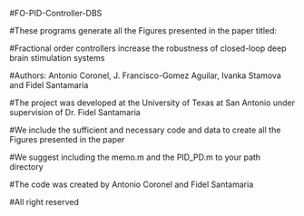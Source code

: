 #FO-PID-Controller-DBS 

#These programs generate all the Figures presented in the paper titled:  

#Fractional order controllers increase the robustness of closed-loop deep brain stimulation systems 

#Authors: Antonio Coronel, J. Francisco-Gomez Aguilar, Ivanka Stamova and Fidel Santamaria 

#The project was developed at the University of Texas at San Antonio under supervision of Dr. Fidel Santamaria 

#We include the sufficient and necessary code and data to create all the Figures presented in the paper

#We suggest including the memo.m and the PID_PD.m to your path directory 

#The code was created by Antonio Coronel and Fidel Santamaria

#All right reserved 

